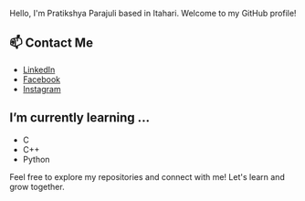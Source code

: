 
Hello, I'm Pratikshya Parajuli based in Itahari. Welcome to my GitHub profile!

## 📫 Contact Me
- [LinkedIn](https://www.linkedin.com/in/pratikshya-parajuli-25714b293/)
- [Facebook](https://www.facebook.com/pratikshya.parajuli.56/)
- [Instagram](https://www.instagram.com/pra_tikshya_/?hl=en)

## I’m currently learning ...
- C
- C++
- Python

Feel free to explore my repositories and connect with me! Let's learn and grow together. 
